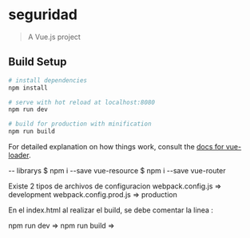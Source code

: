 # seguridad

> A Vue.js project

## Build Setup

``` bash
# install dependencies
npm install

# serve with hot reload at localhost:8080
npm run dev

# build for production with minification
npm run build
```

For detailed explanation on how things work, consult the [docs for vue-loader](http://vuejs.github.io/vue-loader).


-- librarys
 $ npm i --save vue-resource
 $ npm i --save vue-router

Existe 2 tipos de archivos de configuracion
webpack.config.js   =>  development
webpack.config.prod.js  => production

En el index.html al realizar el build, se debe comentar la linea :
 <!-- <script src="/dist/build.js"></script> -->

npm run dev  =>
npm run build  =>

